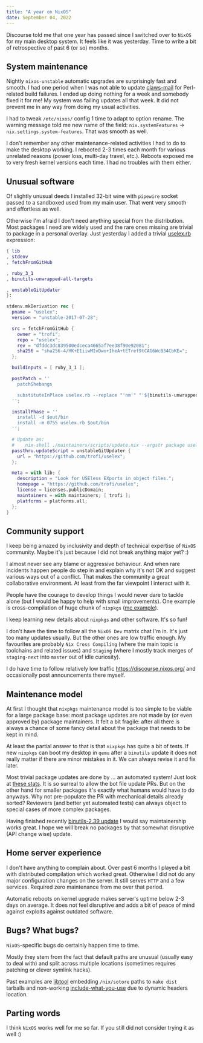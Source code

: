 ```yaml
---
title: "A year on NixOS"
date: September 04, 2022
---
```


Discourse told me that one year has passed since I switched over to
`NixOS` for my main desktop system. It feels like it was yesterday.
Time to write a bit of retrospective of past 6 (or so) months.

## System maintenance

Nightly `nixos-unstable` automatic upgrades are surprisingly fast and
smooth. I had one period when I was not able to update
[claws-mail](https://github.com/NixOS/nixpkgs/pull/185988)
for Perl-related build failures. I ended up doing nothing for a week and
somebody fixed it for me! My system was failing updates all that week.
It did not prevent me in any way from doing my usual activities.

I had to tweak `/etc/nixos/` config 1 time to adapt to option rename.
The warning message told me new name of the field: `nix.systemFeatures`
-> `nix.settings.system-features`. That was smooth as well.

I don't remember any other maintenance-related activities I had to do
to make the desktop working. I rebooted 2-3 times each month for
various unrelated reasons (power loss, multi-day travel, etc.). Reboots
exposed me to very fresh kernel versions each time. I had no troubles
with them either.

## Unusual software

Of slightly unusual deeds I installed 32-bit wine with `pipewire` socket
passed to a sandboxed used from my main user. That went very smooth and
effortless as well.

Otherwise I'm afraid I don't need anything special from the
distribution. Most packages I need are widely used and the rare ones
missing are trivial to package in a personal overlay. Just yesterday
I added a trivial [uselex.rb](https://github.com/trofi/uselex) expression:

```nix
{ lib
, stdenv
, fetchFromGitHub

, ruby_3_1
, binutils-unwrapped-all-targets

, unstableGitUpdater
}:

stdenv.mkDerivation rec {
  pname = "uselex";
  version = "unstable-2017-07-28";

  src = fetchFromGitHub {
    owner = "trofi";
    repo = "uselex";
    rev = "dfddc3dc839500edceca4665af7ee38f90e92081";
    sha256 = "sha256-4/HK+E1iiwMIvDwo+IheA+tETref9tCAG6WcB34CbKE=";
  };

  buildInputs = [ ruby_3_1 ];

  postPatch = ''
    patchShebangs

    substituteInPlace uselex.rb --replace "'nm'" "'${binutils-unwrapped-all-targets}/bin/nm'"
  '';

  installPhase = ''
    install -d $out/bin
    install -m 0755 uselex.rb $out/bin
  '';

  # Update as:
  #    nix-shell ./maintainers/scripts/update.nix --argstr package uselex --arg include-overlays true
  passthru.updateScript = unstableGitUpdater {
    url = "https://github.com/trofi/uselex";
  };

  meta = with lib; {
    description = "Look for USEless EXports in object files.";
    homepage = "https://github.com/trofi/uselex";
    license = licenses.publicDomain;
    maintainers = with maintainers; [ trofi ];
    platforms = platforms.all;
  };
}
```

## Community support

I keep being amazed by inclusivity and depth of technical expertise of
`NixOS` community. Maybe it's just because I did not break anything
major yet? :)

I almost never see any blame or aggressive behaviour. And when rare
incidents happen people do step in and explain why it's not OK and
suggest various ways out of a conflict. That makes the community a great
collaborative environment. At least from the far viewpoint I interact
with it.

People have the courage to develop things I would never dare
to tackle alone (but I would be happy to help with small improvements).
One example is cross-compilation of huge chunk of `nixpkgs`
([mc example](https://github.com/MidnightCommander/mc/commit/6b67d231a2f447cf5f33180c618c2a67849e6d15)).

I keep learning new details about `nixpkgs` and other software. It's
so fun!

I don't have the time to follow all the `NixOS Dev` matrix chat I'm
in. It's just too many updates usually. But the other ones are low
traffic enough. My favourites are probably `Nix Cross Compiling`
(where the main topic is toolchains and related issues) and `Staging`
(where I mostly track merges of `staging-next` into `master` out of
idle curiosity).

I do have time to follow relatively low traffic
<https://discourse.nixos.org/> and occasionally post announcements there
myself.

## Maintenance model

At first I thought that `nixpkgs` maintenance model is too simple to be
viable for a large package base: most package updates are not made by
(or even approved by) package maintainers. It felt a bit fragile: after
all there is always a chance of some fancy detail about the package that
needs to be kept in mind.

At least the partial answer to that is that `nixpkgs` has quite a bit of
tests. If new `nixpkgs` can boot my desktop in `qemu` after a `binutils`
update it does not really matter if there are minor mistakes in it. We
can always revise it and fix later.

Most trivial package updates are done by ... an automated system! Just
look at [these stats](https://github.com/NixOS/nixpkgs/graphs/contributors).
It is so surreal to allow the bot file update PRs. But on the other hand
for smaller packages it's exactly what humans would have to do anyways.
Why not pre-populate the PR with mechanical details already sorted?
Reviewers (and better yet automated tests) can always object to special
cases of more complex packages.

Having finished recently [binutils-2.39 update](https://github.com/NixOS/nixpkgs/pull/185297)
I would say maintainership works great. I hope we will break no packages
by that somewhat disruptive (API change wise) update.

## Home server experience

I don't have anything to complain about. Over past 6 months I played a
bit with distributed compilation which worked great. Otherwise I did not
do any major configuration changes on the server. It still serves `HTTP`
and a few services. Required zero maintenance from me over that period.

Automatic reboots on kernel upgrade makes server's uptime below 2-3 days
on average. It does not feel disruptive and adds a bit of peace of mind
against exploits against outdated software.

## Bugs? What bugs?

`NixOS`-specific bugs do certainly happen time to time.

Mostly they stem from the fact that default paths are unusual (usually
easy to deal with) and split across multiple locations (sometimes
requires patching or clever symlink hacks).

Past examples are [libtool](https://github.com/NixOS/nixpkgs/pull/187694)
embedding `/nix/sotore` paths to `make dist` tarballs and non-working
[include-what-you-use](https://github.com/NixOS/nixpkgs/issues/189753) due
to dynamic headers location.

## Parting words

I think `NixOS` works well for me so far. If you still did not consider
trying it as well :)
